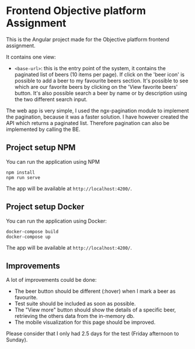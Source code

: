 # Frontend Objective platform Assignment
This is the Angular project made for the Objective platform frontend assignment.

It contains one view:
 - `<base-url>`: this is the entry point of the system, it contains the paginated list of beers (10 items per page). 
If click on the 'beer icon' is possible to add a beer to my favourite beers section. It's possible to see which are our favorite beers by clicking on the 'View favorite beers' button. It's also possible search a beer by name or by description using the two different search input.

The web app is very simple, I used the ngx-pagination module to implement the pagination, because it was a faster solution. I have however created the API which returns a paginated list. Therefore pagination can also be implemented by calling the BE.

## Project setup NPM
You can run the application using NPM

```
npm install
npm run serve

```

The app will be available at `http://localhost:4200/`.

## Project setup Docker
You can run the application using Docker:

```
docker-compose build
docker-compose up

```

The app will be available at `http://localhost:4200/`.

## Improvements
A lot of improvements could be done:

 - The beer button should be different (:hover) when I mark a beer as favourite.
 - Test suite should be included as soon as possible.
 - The "View more" button should show the details of a specific beer, retrieving the others data from the in-memory db.
 - The mobile visualization for this page should be improved.
 
Please consider that I only had 2.5 days for the test (Friday afternoon to Sunday).

